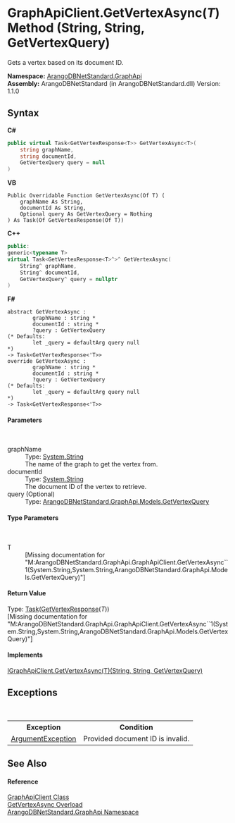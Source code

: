 # GraphApiClient.GetVertexAsync(*T*) Method (String, String, GetVertexQuery)
 

Gets a vertex based on its document ID.

**Namespace:**&nbsp;<a href="5db3e172-88fa-722f-6e7f-25b7310b3db3">ArangoDBNetStandard.GraphApi</a><br />**Assembly:**&nbsp;ArangoDBNetStandard (in ArangoDBNetStandard.dll) Version: 1.1.0

## Syntax

**C#**<br />
``` C#
public virtual Task<GetVertexResponse<T>> GetVertexAsync<T>(
	string graphName,
	string documentId,
	GetVertexQuery query = null
)

```

**VB**<br />
``` VB
Public Overridable Function GetVertexAsync(Of T) ( 
	graphName As String,
	documentId As String,
	Optional query As GetVertexQuery = Nothing
) As Task(Of GetVertexResponse(Of T))
```

**C++**<br />
``` C++
public:
generic<typename T>
virtual Task<GetVertexResponse<T>^>^ GetVertexAsync(
	String^ graphName, 
	String^ documentId, 
	GetVertexQuery^ query = nullptr
)
```

**F#**<br />
``` F#
abstract GetVertexAsync : 
        graphName : string * 
        documentId : string * 
        ?query : GetVertexQuery 
(* Defaults:
        let _query = defaultArg query null
*)
-> Task<GetVertexResponse<'T>> 
override GetVertexAsync : 
        graphName : string * 
        documentId : string * 
        ?query : GetVertexQuery 
(* Defaults:
        let _query = defaultArg query null
*)
-> Task<GetVertexResponse<'T>> 
```


#### Parameters
&nbsp;<dl><dt>graphName</dt><dd>Type: <a href="https://docs.microsoft.com/dotnet/api/system.string" target="_blank" rel="noopener noreferrer">System.String</a><br />The name of the graph to get the vertex from.</dd><dt>documentId</dt><dd>Type: <a href="https://docs.microsoft.com/dotnet/api/system.string" target="_blank" rel="noopener noreferrer">System.String</a><br />The document ID of the vertex to retrieve.</dd><dt>query (Optional)</dt><dd>Type: <a href="5f2e56ce-e226-1df5-9ff4-8b0199866956">ArangoDBNetStandard.GraphApi.Models.GetVertexQuery</a><br /></dd></dl>

#### Type Parameters
&nbsp;<dl><dt>T</dt><dd>\[Missing <typeparam name="T"/> documentation for "M:ArangoDBNetStandard.GraphApi.GraphApiClient.GetVertexAsync``1(System.String,System.String,ArangoDBNetStandard.GraphApi.Models.GetVertexQuery)"\]</dd></dl>

#### Return Value
Type: <a href="https://docs.microsoft.com/dotnet/api/system.threading.tasks.task-1" target="_blank" rel="noopener noreferrer">Task</a>(<a href="ee040d9e-e0a4-5046-783b-11f895185fd5">GetVertexResponse</a>(*T*))<br />\[Missing <returns> documentation for "M:ArangoDBNetStandard.GraphApi.GraphApiClient.GetVertexAsync``1(System.String,System.String,ArangoDBNetStandard.GraphApi.Models.GetVertexQuery)"\]

#### Implements
<a href="b1b20bad-586f-91e6-af6c-47bac0784608">IGraphApiClient.GetVertexAsync(T)(String, String, GetVertexQuery)</a><br />

## Exceptions
&nbsp;<table><tr><th>Exception</th><th>Condition</th></tr><tr><td><a href="https://docs.microsoft.com/dotnet/api/system.argumentexception" target="_blank" rel="noopener noreferrer">ArgumentException</a></td><td>Provided document ID is invalid.</td></tr></table>

## See Also


#### Reference
<a href="fbeb06c2-7ca5-a17a-b0c2-96abac64dfaa">GraphApiClient Class</a><br /><a href="1447fbb8-8f87-b752-0531-b89d0ac87c2d">GetVertexAsync Overload</a><br /><a href="5db3e172-88fa-722f-6e7f-25b7310b3db3">ArangoDBNetStandard.GraphApi Namespace</a><br />